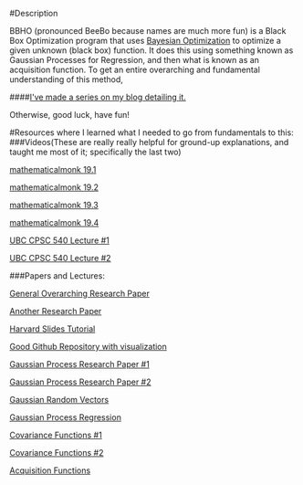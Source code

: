 #Description 

BBHO (pronounced BeeBo because names are much more fun) is a Black Box Optimization program that uses [Bayesian Optimization](https://arxiv.org/pdf/1206.2944.pdf) to optimize a given unknown (black box) function. It does this using something known as Gaussian Processes for Regression, and then what is known as an acquisition function. To get an entire overarching and fundamental understanding of this method, 

####[I've made a series on my blog detailing it.](https://dark-element.com/2016/10/10/bayesian-optimization-of-black-box-functions/)

Otherwise, good luck, have fun!

#Resources where I learned what I needed to go from fundamentals to this:
###Videos(These are really really helpful for ground-up explanations, and taught me most of it; specifically the last two)

[mathematicalmonk 19.1](https://www.youtube.com/watch?v=vU6AiEYED9E)

[mathematicalmonk 19.2](https://www.youtube.com/watch?v=16oPvgOd3UI)

[mathematicalmonk 19.3](https://www.youtube.com/watch?v=clMbOOz6yR0)

[mathematicalmonk 19.4](https://www.youtube.com/watch?v=clMbOOz6yR0)

[UBC CPSC 540 Lecture #1](https://www.youtube.com/watch?v=4vGiHC35j9s)

[UBC CPSC 540 Lecture #2](https://www.youtube.com/watch?v=MfHKW5z-OOA)


###Papers and Lectures:

[General Overarching Research Paper](https://arxiv.org/pdf/1206.2944.pdf)

[Another Research Paper](https://arxiv.org/pdf/1605.07079v1.pdf)

[Harvard Slides Tutorial](https://www.iro.umontreal.ca/~bengioy/cifar/NCAP2014-summerschool/slides/Ryan_adams_140814_bayesopt_ncap.pdf)

[Good Github Repository with visualization](https://github.com/fmfn/BayesianOptimization/blob/master/examples/visualization.ipynb)

[Gaussian Process Research Paper #1](http://www.eurandom.tue.nl/events/workshops/2010/YESIV/Prog-Abstr_files/Ghahramani-lecture2.pdf)

[Gaussian Process Research Paper #2](http://courses.media.mit.edu/2010fall/mas622j/ProblemSets/slidesGP.pdf)

[Gaussian Random Vectors](http://www.rle.mit.edu/rgallager/PDFS/Gauss.pdf)

[Gaussian Process Regression](http://www.gaussianprocess.org/gpml/chapters/RW2.pdf)

[Covariance Functions #1](http://www.gaussianprocess.org/gpml/chapters/RW4.pdf)

[Covariance Functions #2](http://gpss.cc/gpip/slides/rasmussen.pdf)

[Acquisition Functions](http://www.cse.wustl.edu/~garnett/cse515t/files/lecture_notes/12.pdf)




